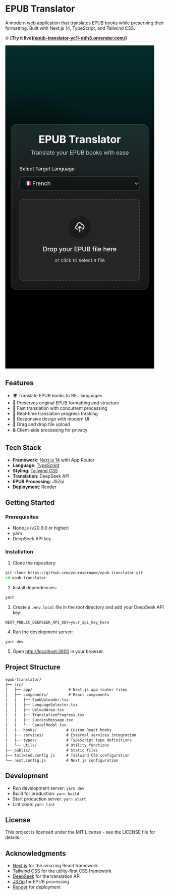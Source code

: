 # EPUB Translator

A modern web application that translates EPUB books while preserving their formatting. Built with Next.js 14, TypeScript, and Tailwind CSS.

🌐 **[Try it live](<a href="https://epub-translator-yc1l-ddh3.onrender.com/" target="_blank">epub-translator-yc1l-ddh3.onrender.com/</a>)**

![EPUB Translator Screenshot](screenshot.png)

## Features

- 🌍 Translate EPUB books to 95+ languages
- 🎨 Preserves original EPUB formatting and structure
- 💨 Fast translation with concurrent processing
- 🔄 Real-time translation progress tracking
- 📱 Responsive design with modern UI
- 🎯 Drag and drop file upload
- 🔒 Client-side processing for privacy

## Tech Stack

- **Framework**: [Next.js 14](https://nextjs.org/) with App Router
- **Language**: [TypeScript](https://www.typescriptlang.org/)
- **Styling**: [Tailwind CSS](https://tailwindcss.com/)
- **Translation**: DeepSeek API
- **EPUB Processing**: JSZip
- **Deployment**: Render

## Getting Started

### Prerequisites

- Node.js (v20.9.0 or higher)
- yarn
- DeepSeek API key

### Installation

1. Clone the repository:
```bash
git clone https://github.com/yourusername/epub-translator.git
cd epub-translator
```

2. Install dependencies:
```bash
yarn
```

3. Create a `.env.local` file in the root directory and add your DeepSeek API key:
```env
NEXT_PUBLIC_DEEPSEEK_API_KEY=your_api_key_here
```

4. Run the development server:
```bash
yarn dev
```

5. Open [http://localhost:3000](http://localhost:3000) in your browser.

## Project Structure

```
epub-translator/
├── src/
│   ├── app/                # Next.js app router files
│   ├── components/         # React components
│   │   ├── EpubUploader.tsx
│   │   ├── LanguageSelector.tsx
│   │   ├── UploadArea.tsx
│   │   ├── TranslationProgress.tsx
│   │   ├── SuccessMessage.tsx
│   │   └── CancelModal.tsx
│   ├── hooks/             # Custom React hooks
│   ├── services/          # External services integration
│   ├── types/             # TypeScript type definitions
│   └── utils/             # Utility functions
├── public/                # Static files
├── tailwind.config.js     # Tailwind CSS configuration
└── next.config.js         # Next.js configuration
```

## Development

- Run development server: `yarn dev`
- Build for production: `yarn build`
- Start production server: `yarn start`
- Lint code: `yarn lint`


## License

This project is licensed under the MIT License - see the LICENSE file for details.

## Acknowledgments

- [Next.js](https://nextjs.org/) for the amazing React framework
- [Tailwind CSS](https://tailwindcss.com/) for the utility-first CSS framework
- [DeepSeek](https://deepseek.com/) for the translation API
- [JSZip](https://stuk.github.io/jszip/) for EPUB processing
- [Render](https://render.com/) for deployment
